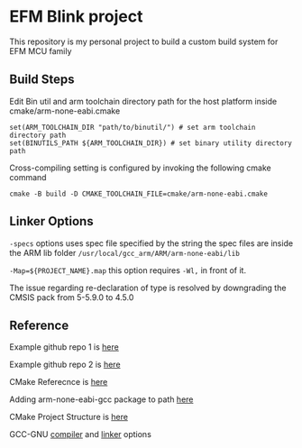 # EFM Blink project

This repository is my personal project to build a custom build system for EFM MCU family

## Build Steps
Edit Bin util and arm toolchain directory path for the host platform inside cmake/arm-none-eabi.cmake
```
set(ARM_TOOLCHAIN_DIR "path/to/binutil/") # set arm toolchain directory path
set(BINUTILS_PATH ${ARM_TOOLCHAIN_DIR}) # set binary utility directory path
```

Cross-compiling setting is configured by invoking the following cmake command
```
cmake -B build -D CMAKE_TOOLCHAIN_FILE=cmake/arm-none-eabi.cmake
```

## Linker Options
`-specs` options uses spec file specified by the string the spec files are inside the ARM lib folder `/usr/local/gcc_arm/ARM/arm-none-eabi/lib`

`-Map=${PROJECT_NAME}.map` this option requires `-Wl,` in front of it.

The issue regarding re-declaration of type is resolved by downgrading the CMSIS pack from 5-5.9.0 to 4.5.0

## Reference
Example github repo 1 is [here](https://github.com/cortexm/baremetal)

Example github repo 2 is [here](https://mcuoneclipse.com/2021/05/04/visual-studio-code-for-c-c-with-arm-cortex-m-part-2/)

CMake Referecnce is [here](https://cmake.org/cmake/help/latest/manual/cmake.1.html#introduction-to-cmake-buildsystems)

Adding arm-none-eabi-gcc package to path [here](https://gist.github.com/joegoggins/7763637)

CMake Project Structure is [here](https://github.com/embeddedartistry/cmake-project-skeleton)

GCC-GNU [compiler](https://gcc.gnu.org/onlinedocs/gcc/ARM-Options.html) and [linker](https://gcc.gnu.org/onlinedocs/gcc/Link-Options.html) options
